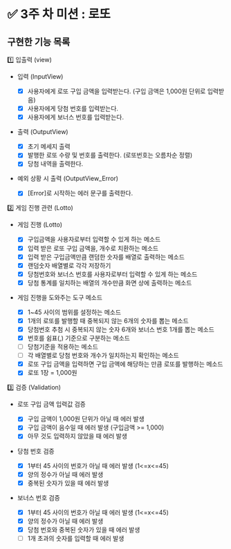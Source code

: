 # ✅ 3주 차 미션 : 로또 

## 구현한 기능 목록

1️⃣ 입출력 (view)

  - 입력 (InputView)

    - [X]  사용자에게 로또 구입 금액을 입력받는다. (구입 금액은 1,000원 단위로 입력받음)
    - [x]  사용자에게 당첨 번호를 입력받는다.
    - [x] 사용자에게 보너스 번호를 입력받는다.

  - 출력 (OutputView)

    - [x]  초기 메세지 출력
    - [x] 발행한 로또 수량 및 번호를 출력한다. (로또번호는 오름차순 정렬)
    - [x] 당첨 내역을 출력한다.

  - 예외 상황 시 출력 (OutputView_Error)
  
    - [x] [Error]로 시작하는 에러 문구를 출력한다.

2️⃣ 게임 진행 관련 (Lotto)

  - 게임 진행 (Lotto)

    - [x]  구입금액을 사용자로부터 입력할 수 있게 하는 메소드
    - [x] 입력 받은 로또 구입 금액을, 개수로 치환하는 메소드
    - [x]  입력 받은 구입금액만큼 랜덤한 숫자를 배열로 출력하는 메소드
    - [x]  랜덤숫자 배열별로 각각 저장하기
    - [x]  당첨번호와 보너스 번호를 사용자로부터 입력할 수 있게 하는 메소드
    - [x] 당첨 통계를 일치하는 배열의 개수만큼 화면 상에 출력하는 메소드

  - 게임 진행을 도와주는 도구 메소드

    - [x] 1~45 사이의 범위를 설정하는 메소드
    - [x] 1개의 로또를 발행할 때 중복되지 않는 6개의 숫자를 뽑는 메소드
    - [x] 당첨번호 추첨 시 중복되지 않는 숫자 6개와 보너스 번호 1개를 뽑는 메소드
    - [x] 번호를 쉼표(,) 기준으로 구분하는 메소드
    - [ ] 당첨기준을 적용하는 메소드
    - [ ] 각 배열별로 당첨 번호와 개수가 일치하는지 확인하는 메소드
    - [x] 로또 구입 금액을 입력하면 구입 금액에 해당하는 만큼 로또를 발행하는 메소드
    - [x] 로또 1장 = 1,000원

3️⃣ 검증 (Validation)

  - 로또 구입 금액 입력값 검증

    - [x] 구입 금액이 1,000원 단위가 아닐 때 에러 발생
    - [x] 구입 금액이 음수일 때 에러 발생 (구입금액 >= 1,000)
    - [x]  아무 것도 입력하지 않았을 때 에러 발생
    
  - 당첨 번호 검증
    - [x] 1부터 45 사이의 번호가 아닐 때 에러 발생 (1<=x<=45)
    - [x] 양의 정수가 아닐 때 에러 발생
    - [x] 중복된 숫자가 있을 때 에러 발생

  - 보너스 번호 검증
    - [x] 1부터 45 사이의 번호가 아닐 때 에러 발생 (1<=x<=45)
    - [x] 양의 정수가 아닐 때 에러 발생
    - [x] 당첨 번호와 중복된 숫자가 있을 때 에러 발생
    - [ ] 1개 초과의 숫자를 입력할 때 에러 발생
